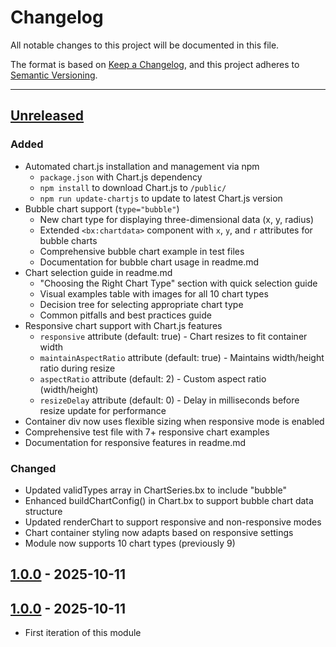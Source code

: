 # Changelog

All notable changes to this project will be documented in this file.

The format is based on [Keep a Changelog](https://keepachangelog.com/en/1.0.0/),
and this project adheres to [Semantic Versioning](https://semver.org/spec/v2.0.0.html).

* * *

## [Unreleased]

### Added

- Automated chart.js installation and management via npm
  - `package.json` with Chart.js dependency
  - `npm install` to download Chart.js to `/public/`
  - `npm run update-chartjs` to update to latest Chart.js version
- Bubble chart support (`type="bubble"`)
  - New chart type for displaying three-dimensional data (x, y, radius)
  - Extended `<bx:chartdata>` component with `x`, `y`, and `r` attributes for bubble charts
  - Comprehensive bubble chart example in test files
  - Documentation for bubble chart usage in readme.md
- Chart selection guide in readme.md
  - "Choosing the Right Chart Type" section with quick selection guide
  - Visual examples table with images for all 10 chart types
  - Decision tree for selecting appropriate chart type
  - Common pitfalls and best practices guide
- Responsive chart support with Chart.js features
  - `responsive` attribute (default: true) - Chart resizes to fit container width
  - `maintainAspectRatio` attribute (default: true) - Maintains width/height ratio during resize
  - `aspectRatio` attribute (default: 2) - Custom aspect ratio (width/height)
  - `resizeDelay` attribute (default: 0) - Delay in milliseconds before resize update for performance
- Container div now uses flexible sizing when responsive mode is enabled
- Comprehensive test file with 7+ responsive chart examples
- Documentation for responsive features in readme.md

### Changed

- Updated validTypes array in ChartSeries.bx to include "bubble"
- Enhanced buildChartConfig() in Chart.bx to support bubble chart data structure
- Updated renderChart to support responsive and non-responsive modes
- Chart container styling now adapts based on responsive settings
- Module now supports 10 chart types (previously 9)

## [1.0.0] - 2025-10-11

## [1.0.0] - 2025-10-11

- First iteration of this module

[unreleased]: https://github.com/ortus-boxlang/bx-charts/compare/v1.0.0...HEAD
[1.0.0]: https://github.com/ortus-boxlang/bx-charts/compare/v1.0.0...v1.0.0
